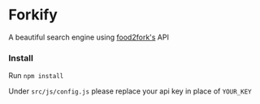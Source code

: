 # Forkify

A beautiful search engine using [food2fork's](https://www.food2fork.com/) API

### Install

Run `npm install`

Under `src/js/config.js` please replace your api key in place of `YOUR_KEY`
